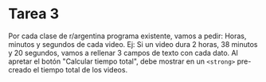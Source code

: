 # Tarea 3
Por cada clase de r/argentina programa existente, vamos a pedir:
Horas, minutos y segundos de cada video. Ej: Si un video dura 2 horas, 38 minutos y 20 segundos, vamos a rellenar 3 campos de texto con cada dato.
Al apretar el botón "Calcular tiempo total", debe mostrar en un `<strong>` pre-creado el tiempo total de los videos.

